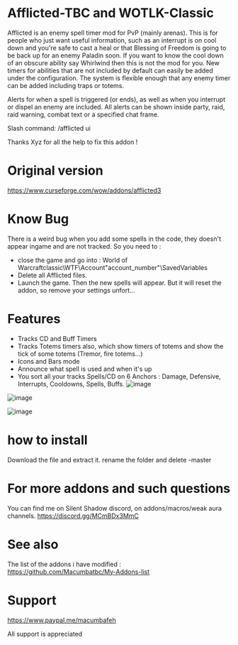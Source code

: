 # Afflicted-TBC and WOTLK-Classic

Afflicted is an enemy spell timer mod for PvP (mainly arenas). This is for people who just want useful information, such as an interrupt is on cool down and you're safe to cast a heal or that Blessing of Freedom is going to be back up for an enemy Paladin soon. If you want to know the cool down of an obscure ability say Whirlwind then this is not the mod for you. New timers for abilities that are not included by default can easily be added under the configuration. The system is flexible enough that any enemy timer can be added including traps or totems.

Alerts for when a spell is triggered (or ends), as well as when you interrupt or dispel an enemy are included. All alerts can be shown inside party, raid, raid warning, combat text or a specified chat frame.

Slash command: /afflicted ui


Thanks Xyz for all the help to fix this addon !


# Original version
https://www.curseforge.com/wow/addons/afflicted3

# Know Bug
There is a weird bug when you add some spells in the code, they doesn't appear ingame and are not tracked.
So you need to :
- close the game and go into : World of Warcraftclassic\WTF\Account"account_number"\SavedVariables
- Delete all Afflicted files.
- Launch the game.
Then the new spells will appear. But it will reset the addon, so remove your settings unfort...

# Features
- Tracks CD and Buff Timers
- Tracks Totems timers also, which show timers of totems and show the tick of some totems (Tremor, fire totems...)
- Icons and Bars mode
- Announce what spell is used and when it's up
- You sort all your tracks Spells/CD on 6 Anchors : Damage, Defensive, Interrupts, Cooldowns, Spells, Buffs.
![image](https://user-images.githubusercontent.com/85767653/158212715-d7aac821-2403-4a57-8083-d70abd11f61e.png)

![image](https://user-images.githubusercontent.com/85767653/158212807-d702611f-a3ee-4e42-9fd7-31ad74be878e.png)

![image](https://user-images.githubusercontent.com/85767653/158213771-5ec98e8c-90f5-4b87-927f-6f15f1cd00a0.png)


# how to install
Download the file and extract it. rename the folder and delete -master


# For more addons and such questions 
You can find me on Silent Shadow discord, on addons/macros/weak aura channels.
https://discord.gg/MCmBDx3MmC

 
# See also 
The list of the addons i have modified :
https://github.com/Macumbatbc/My-Addons-list

 
# Support

https://www.paypal.me/macumbafeh

All support is appreciated
